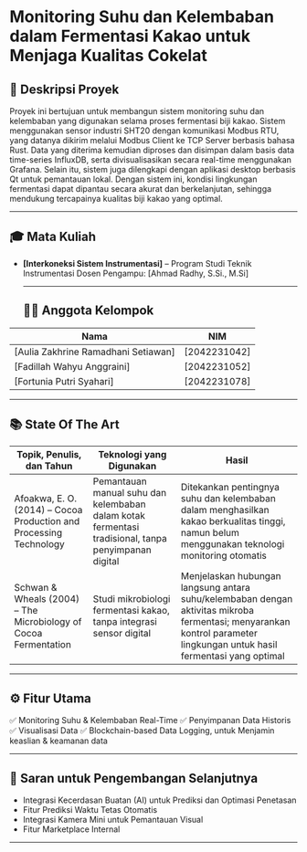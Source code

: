 # Monitoring Suhu dan Kelembaban dalam Fermentasi Kakao untuk Menjaga Kualitas Cokelat


## 📘 Deskripsi Proyek
Proyek ini bertujuan untuk membangun sistem monitoring suhu dan kelembaban yang digunakan selama proses fermentasi biji kakao. Sistem menggunakan sensor industri SHT20 dengan komunikasi Modbus RTU, yang datanya dikirim melalui Modbus Client ke TCP Server berbasis bahasa Rust. Data yang diterima kemudian diproses dan disimpan dalam basis data time-series InfluxDB, serta divisualisasikan secara real-time menggunakan Grafana. Selain itu, sistem juga dilengkapi dengan aplikasi desktop berbasis Qt untuk pemantauan lokal. Dengan sistem ini, kondisi lingkungan fermentasi dapat dipantau secara akurat dan berkelanjutan, sehingga mendukung tercapainya kualitas biji kakao yang optimal.

---
## 🎓 Mata Kuliah
- **[Interkoneksi Sistem Instrumentasi]** –
  Program Studi Teknik Instrumentasi
  Dosen Pengampu: [Ahmad Radhy, S.Si., M.Si]

  ---
  ## 👨‍💻 Anggota Kelompok
| Nama | NIM | 
|------|-----|
| [Aulia Zakhrine Ramadhani Setiawan] | [2042231042] | 
| [Fadillah Wahyu Anggraini] | [2042231052] | 
| [Fortunia Putri Syahari] | [2042231078] | 

---
## 📚 State Of The Art
| Topik, Penulis, dan Tahun | Teknologi yang Digunakan | Hasil|
|------|-----|-----|
| Afoakwa, E. O. (2014) – Cocoa Production and Processing Technology|Pemantauan manual suhu dan kelembaban dalam kotak fermentasi tradisional, tanpa penyimpanan digital|Ditekankan pentingnya suhu dan kelembaban dalam menghasilkan kakao berkualitas tinggi, namun belum menggunakan teknologi monitoring otomatis|
|Schwan & Wheals (2004) – The Microbiology of Cocoa Fermentation|Studi mikrobiologi fermentasi kakao, tanpa integrasi sensor digital|Menjelaskan hubungan langsung antara suhu/kelembaban dengan aktivitas mikroba fermentasi; menyarankan kontrol parameter lingkungan untuk hasil fermentasi yang optimal|

---
## ⚙️ Fitur Utama
 ✅ Monitoring Suhu & Kelembaban Real-Time 
 ✅ Penyimpanan Data Historis 
 ✅ Visualisasi Data 
 ✅ Blockchain-based Data Logging, untuk Menjamin keaslian & keamanan data

---

## 📌 Saran untuk Pengembangan Selanjutnya
- Integrasi Kecerdasan Buatan (AI) untuk Prediksi dan Optimasi Penetasan 
- Fitur Prediksi Waktu Tetas Otomatis 
- Integrasi Kamera Mini untuk Pemantauan Visual 
- Fitur Marketplace Internal 

---
